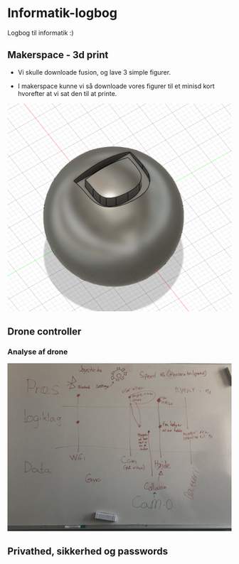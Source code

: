 # Informatik-logbog
Logbog til informatik :)


## Makerspace - 3d print

- Vi skulle downloade fusion, og lave 3 simple figurer.

- I makerspace kunne vi så downloade vores figurer til et minisd kort hvorefter at vi sat den til at printe.

![](Images/3dprint.png)



## Drone controller

### Analyse af drone

![](Images/89A0D06F-A4E3-4679-95AF-C02072A1B22E.jpeg)




## Privathed, sikkerhed og passwords
